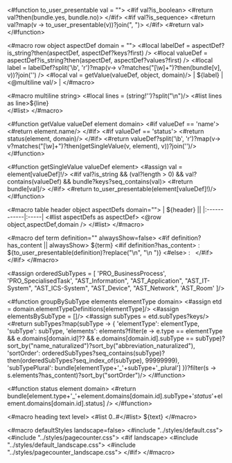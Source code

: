 <#function to_user_presentable val = "">
  <#if val?is_boolean>
    <#return val?then(bundle.yes, bundle.no)>
  </#if>
  <#if val?is_sequence>
    <#return val?map(v -> to_user_presentable(v))?join(", ")>
  </#if>
  <#return val>
</#function>

<#macro row object aspectDef domain = "">
  <#local labelDef = aspectDef?is_string?then(aspectDef, aspectDef?keys?first) />
  <#local valueDef = aspectDef?is_string?then(aspectDef, aspectDef?values?first) />
  <#local label =  labelDef?split('\\b', 'r')?map(v-> v?matches("[\\w]+")?then(bundle[v], v))?join('') />
  <#local val = getValue(valueDef, object, domain)/>
  | ${label} | <@multiline val/> |
</#macro>

<#macro multiline string>
    <#local lines = (string!'')?split("\n")/>
    <#list lines as line>${line}<br/></#list>
</#macro>

<#function getValue valueDef element domain>
    <#if valueDef == 'name'>
        <#return element.name/>
    </#if>
    <#if valueDef == 'status'>
        <#return status(element, domain)/>
    </#if>
  <#return valueDef?split('\\b', 'r')?map(v-> v?matches("[\\w]+")?then(getSingleValue(v, element), v))?join('')/>
</#function>

<#function getSingleValue valueDef element>
    <#assign val = element[valueDef]!/>
    <#if val?is_string && (val?length > 0) && val?contains(valueDef) && bundle?keys?seq_contains(val)>
        <#return bundle[val]/>
    </#if>
    <#return to_user_presentable(element[valueDef]!)/>
</#function>

<#macro table header object aspectDefs domain="">
| ${header}  ||
|:------------|:-----|
<#list aspectDefs as aspectDef>
<@row object,aspectDef,domain />
</#list>
</#macro>

<#macro def term definition="" alwaysShow=false>
<#if definition?has_content || alwaysShow>
${term}
<#if definition?has_content>
: ${to_user_presentable(definition)?replace("\n", "\n ")}
<#else>
: &nbsp;
</#if>
</#if>
</#macro>

<!-- TODO verinice-veo#2773 use sort order from domain -->
<#assign orderedSubTypes = [
'PRO_BusinessProcess',
'PRO_SpecialisedTask',
"AST_Information",
"AST_Application",
"AST_IT-System",
"AST_ICS-System",
"AST_Device",
"AST_Network",
'AST_Room'
]/>

<#function groupBySubType elements elementType domain>
<#assign etd = domain.elementTypeDefinitions[elementType]/>
<#assign elementsBySubType = []/>
<#assign subTypes = etd.subTypes?keys/>
<#return subTypes?map(subType -> {
    'elementType': elementType,
    'subType': subType,
    'elements': elements?filter(e -> e.type == elementType && e.domains[domain.id]?? && e.domains[domain.id].subType == subType)?sort_by("name_naturalized")?sort_by("abbreviation_naturalized"),
    'sortOrder': orderedSubTypes?seq_contains(subType)?then(orderedSubTypes?seq_index_of(subType), 99999999),
    'subTypePlural': bundle[elementType+'_'+subType+'_plural']
})?filter(s -> s.elements?has_content)?sort_by("sortOrder")/>
</#function>

<#function status element domain>
  <#return bundle[element.type+'_'+element.domains[domain.id].subType+'_status_'+element.domains[domain.id].status] />
</#function>

<#macro heading text level>
  <#list 0..<level as i>#</#list> ${text}
</#macro>

<#macro defaultStyles landscape=false>
<#include "../styles/default.css">
<#include "../styles/pagecounter.css">
<#if landscape>
<#include "../styles/default_landscape.css">
<#include "../styles/pagecounter_landscape.css">
</#if>
</#macro>
